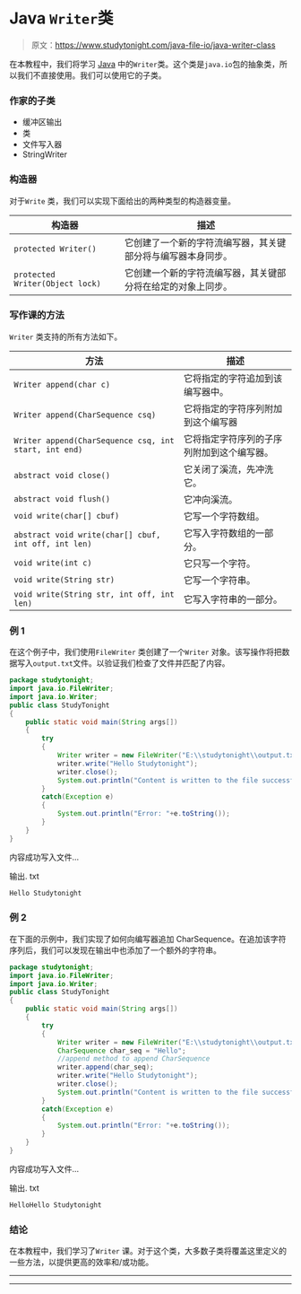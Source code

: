 # Java `Writer`类

> 原文：<https://www.studytonight.com/java-file-io/java-writer-class>

在本教程中，我们将学习 [Java](https://www.studytonight.com/java/) 中的`Writer`类。这个类是`java.io`包的抽象类，所以我们不直接使用。我们可以使用它的子类。

### 作家的子类

*   缓冲区输出
*   类
*   文件写入器
*   StringWriter

### 构造器

对于`Write` 类，我们可以实现下面给出的两种类型的构造器变量。

| 构造器 | 描述 |
| --- | --- |
| `protected Writer()` | 它创建了一个新的字符流编写器，其关键部分将与编写器本身同步。 |
| `protected Writer(Object lock)` | 它创建一个新的字符流编写器，其关键部分将在给定的对象上同步。 |

### 写作课的方法

`Writer` 类支持的所有方法如下。

| 方法 | 描述 |
| --- | --- |
| `Writer append(char c)` | 它将指定的字符追加到该编写器中。 |
| `Writer append(CharSequence csq)` | 它将指定的字符序列附加到这个编写器 |
| `Writer append(CharSequence csq, int start, int end)` | 它将指定字符序列的子序列附加到这个编写器。 |
| `abstract void close()` | 它关闭了溪流，先冲洗它。 |
| `abstract void flush()` | 它冲向溪流。 |
| `void write(char[] cbuf)` | 它写一个字符数组。 |
| `abstract void write(char[] cbuf, int off, int len)` | 它写入字符数组的一部分。 |
| `void write(int c)` | 它只写一个字符。 |
| `void write(String str)` | 它写一个字符串。 |
| `void write(String str, int off, int len)` | 它写入字符串的一部分。 |

### 例 1

在这个例子中，我们使用`FileWriter` 类创建了一个`Writer` 对象。该写操作将把数据写入`output.txt`文件。以验证我们检查了文件并匹配了内容。

```java
package studytonight;
import java.io.FileWriter;
import java.io.Writer;
public class StudyTonight 
{
	public static void main(String args[])
	{
		try
		{
			Writer writer = new FileWriter("E:\\studytonight\\output.txt");  
			writer.write("Hello Studytonight");  
			writer.close();  
			System.out.println("Content is written to the file successfully...");
		}
		catch(Exception e)
		{
			System.out.println("Error: "+e.toString());
		}
	}
}
```

内容成功写入文件...

输出. txt

```java
Hello Studytonight
```

### 例 2

在下面的示例中，我们实现了如何向编写器追加 CharSequence。在追加该字符序列后，我们可以发现在输出中也添加了一个额外的字符串。

```java
package studytonight;
import java.io.FileWriter;
import java.io.Writer;
public class StudyTonight 
{
	public static void main(String args[])
	{
		try
		{
			Writer writer = new FileWriter("E:\\studytonight\\output.txt");    			
			CharSequence char_seq = "Hello";
			//append method to append CharSequence
			writer.append(char_seq);
			writer.write("Hello Studytonight");
			writer.close();  
			System.out.println("Content is written to the file successfully...");
		}
		catch(Exception e)
		{
			System.out.println("Error: "+e.toString());
		}
	}
}
```

内容成功写入文件...

输出. txt

```java
HelloHello Studytonight
```

### 结论

在本教程中，我们学习了`Writer` 课。对于这个类，大多数子类将覆盖这里定义的一些方法，以提供更高的效率和/或功能。

* * *

* * *